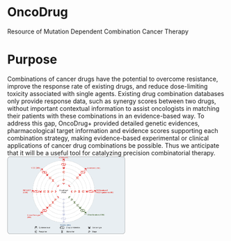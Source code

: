 # OncoDrug
Resource of Mutation Dependent Combination Cancer Therapy
# Purpose
Combinations of cancer drugs have the potential to overcome resistance, improve the response rate of existing drugs, and reduce dose-limiting toxicity associated with single agents. Existing drug combination databases only provide response data, such as synergy scores between two drugs, without important contextual information to assist oncologists in matching their patients with these combinations in an evidence-based way. To address this gap, OncoDrug+ provided detailed genetic evidences, pharmacological target information and evidence scores supporting each combination strategy, making evidence-based experimental or clinical applications of cancer drug combinations be possible. Thus we anticipate that it will be a useful tool for catalyzing precision combinatorial therapy. 
<img src="https://github.com/mulinlab/OncoDrug/blob/main/static/img/purpose.png" width="271.4054" height="178.00315">
